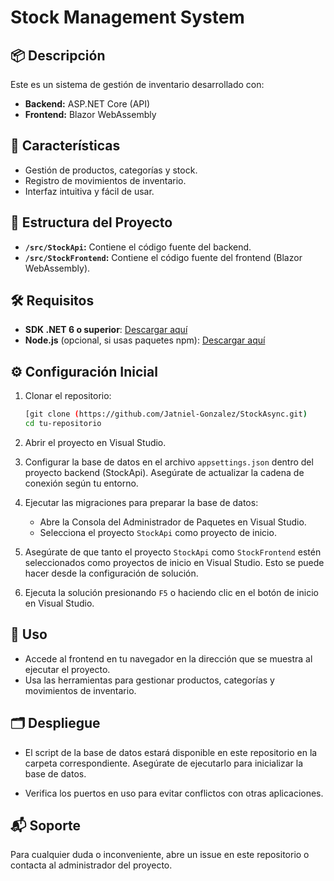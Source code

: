 # Stock Management System

## 📦 Descripción
Este es un sistema de gestión de inventario desarrollado con:
- **Backend:** ASP.NET Core (API)
- **Frontend:** Blazor WebAssembly

## 🚀 Características
- Gestión de productos, categorías y stock.
- Registro de movimientos de inventario.
- Interfaz intuitiva y fácil de usar.

## 📂 Estructura del Proyecto
- **`/src/StockApi`:** Contiene el código fuente del backend.
- **`/src/StockFrontend`:** Contiene el código fuente del frontend (Blazor WebAssembly).

## 🛠️ Requisitos
- **SDK .NET 6 o superior**: [Descargar aquí](https://dotnet.microsoft.com/download)
- **Node.js** (opcional, si usas paquetes npm): [Descargar aquí](https://nodejs.org)

## ⚙️ Configuración Inicial
1. Clonar el repositorio:
   ```bash
   [git clone (https://github.com/Jatniel-Gonzalez/StockAsync.git)
   cd tu-repositorio
   ```

2. Abrir el proyecto en Visual Studio.

3. Configurar la base de datos en el archivo `appsettings.json` dentro del proyecto backend (StockApi). Asegúrate de actualizar la cadena de conexión según tu entorno.

4. Ejecutar las migraciones para preparar la base de datos:
   - Abre la Consola del Administrador de Paquetes en Visual Studio.
   - Selecciona el proyecto `StockApi` como proyecto de inicio.


5. Asegúrate de que tanto el proyecto `StockApi` como `StockFrontend` estén seleccionados como proyectos de inicio en Visual Studio. Esto se puede hacer desde la configuración de solución.

6. Ejecuta la solución presionando `F5` o haciendo clic en el botón de inicio en Visual Studio.

## 🔧 Uso
- Accede al frontend en tu navegador en la dirección que se muestra al ejecutar el proyecto.
- Usa las herramientas para gestionar productos, categorías y movimientos de inventario.

## 🗂️ Despliegue
- El script de la base de datos estará disponible en este repositorio en la carpeta correspondiente. Asegúrate de ejecutarlo para inicializar la base de datos.

- Verifica los puertos en uso para evitar conflictos con otras aplicaciones.

## 📬 Soporte
Para cualquier duda o inconveniente, abre un issue en este repositorio o contacta al administrador del proyecto.
